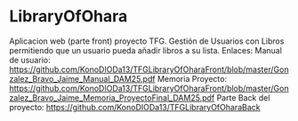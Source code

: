 # LibraryOfOhara
Aplicacion web (parte front) proyecto TFG.
Gestión de Usuarios con Libros permitiendo que un usuario pueda añadir libros a su lista.
Enlaces:
Manual de usuario: https://github.com/KonoDIODa13/TFGLibraryOfOharaFront/blob/master/Gonzalez_Bravo_Jaime_Manual_DAM25.pdf
Memoria Proyecto: https://github.com/KonoDIODa13/TFGLibraryOfOharaFront/blob/master/Gonzalez_Bravo_Jaime_Memoria_ProyectoFinal_DAM25.pdf
Parte Back del proyecto: https://github.com/KonoDIODa13/TFGLibraryOfOharaBack
